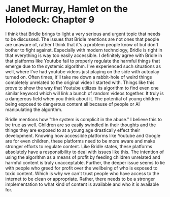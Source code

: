 <h1>Janet Murray, Hamlet on the Holodeck: Chapter 9</h1>

<p>I think that Bridle brings to light a very serious and urgent topic that needs to be discussed. The issues that Bridle mentions are not ones that people are unaware of, rather I think that it's a problem people know of but don't bother to fight against. Especially with modern technology, Bridle is right in that everything is way too easily accessible. I definitely agree with Bridle in that platforms like Youtube fail to properly regulate the harmful things that emerge due to the systemic algorithm. I've experienced such situations as well, where I've had youtube videos just playing on the side with autoplay turned on. Often times, it'll take me down a rabbit-hole of weird things completely unrelated to the original video I started with. Things like this prove to show the way that Youtube utilizes its algorithm to find even one similar keyword which will link a bunch of random videos together. It truly is a dangerous field when you think about it. The potential of young children being exposed to dangerous content all because of people or AI manipulating the algorithm.</p>

<p>Bridle mentions how "the system is complicit in the abuse." I believe this to be true as well. Children are so easily swindled in their thoughts and the things they are exposed to at a young age drastically effect their development. Knowing how accessible platforms like Youtube and Google are for even children, these platforms need to be more aware and make stronger efforts to regulate content. Like Bridle states, these platforms absolutely have a responsibility to deal with issues like this. The intention of using the algorithm as a means of profit by feeding children unrelated and harmful content is truly unacceptable. Further, the deeper issue seems to lie with people who greed for profit over the wellbeing of who is exposed to toxic content. Which is why we can't trust people who have access to the internet to be clean or appropriate. Rather, there needs to be a stronger implementation to what kind of content is available and who it is available for. </p>
